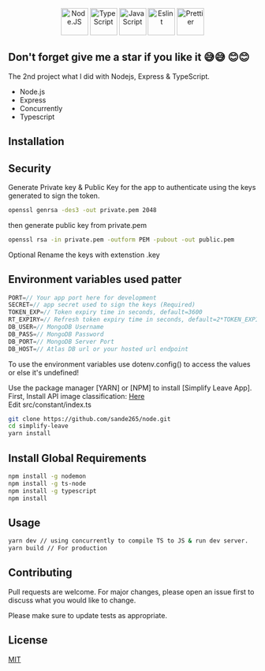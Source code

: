 <div align="center">
  <img src="https://www.freepnglogos.com/uploads/javascript-png/javascript-nodejs-logo-27.png" width="55" alt="Node.JS" />
  <img
    src="https://upload.wikimedia.org/wikipedia/commons/thumb/4/4c/Typescript_logo_2020.svg/2048px-Typescript_logo_2020.svg.png"
    width="55"
    alt="TypeScript"
  />
  <img
    src="https://www.freepnglogos.com/uploads/javascript-png/javascript-vector-logo-yellow-png-transparent-javascript-vector-12.png"
    width="55"
    alt="JavaScript"
  />
  <img src="https://upload.wikimedia.org/wikipedia/commons/thumb/e/e3/ESLint_logo.svg/324px-ESLint_logo.svg.png?20211012234406" width="55" alt="Eslint" />
  <img
    src="https://seeklogo.com/images/P/prettier-logo-D5C5197E37-seeklogo.com.png"
    width="55"
    alt="Prettier"
  />
</div>

## Don't forget give me a star if you like it 😅😅 😊😊

The 2nd project what I did with Nodejs, Express & TypeScript.

- Node.js
- Express
- Concurrently
- Typescript

## Installation

## Security

Generate Private key & Public Key for the app to authenticate using the keys generated to sign the token.

```bash
openssl genrsa -des3 -out private.pem 2048
```

then generate public key from private.pem

```bash
openssl rsa -in private.pem -outform PEM -pubout -out public.pem
```

Optional Rename the keys with extenstion .key

## Environment variables used patter

```javascript
PORT=// Your app port here for development
SECRET=// app secret used to sign the keys (Required)
TOKEN_EXP=// Token expiry time in seconds, default=3600
RT_EXPIRY=// Refresh token expiry time in seconds, default=2*TOKEN_EXPIRY
DB_USER=// MongoDB Username
DB_PASS=// MongoDB Password
DB_PORT=// MongoDB Server Port
DB_HOST=// Atlas DB url or your hosted url endpoint
```

To use the environment variables use dotenv.config() to access the values or else it's undefined!

Use the package manager [YARN] or [NPM] to install [Simplify Leave App].\
First, Install API image classification: [Here](https://github.com/iamvucms/ImageClassifyAPI/blob/master/README.md#installation)\
Edit src/constant/index.ts

```bash
git clone https://github.com/sande265/node.git
cd simplify-leave
yarn install
```

## Install Global Requirements
```bash
npm install -g nodemon
npm install -g ts-node
npm install -g typescript
npm install
```

## Usage

```bash
yarn dev // using concurrently to compile TS to JS & run dev server.
yarn build // For production


```

## Contributing

Pull requests are welcome. For major changes, please open an issue first to discuss what you would like to change.

Please make sure to update tests as appropriate.

## License

[MIT](https://choosealicense.com/licenses/mit/)
